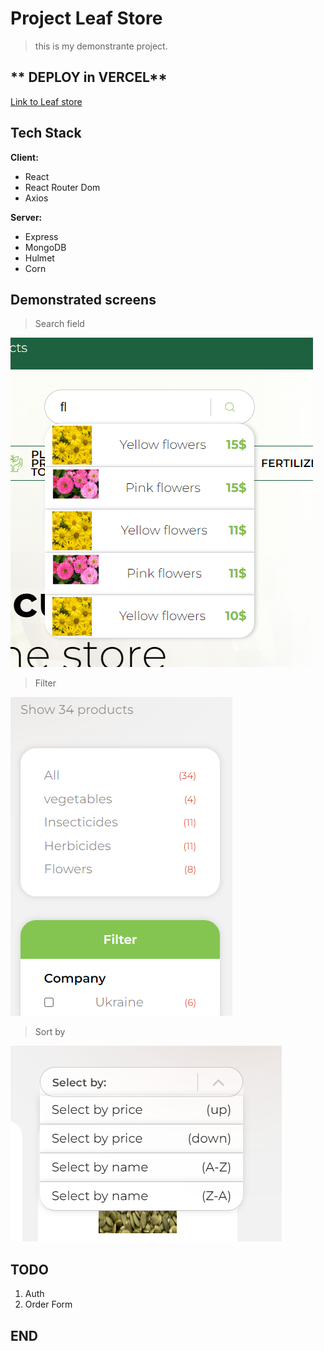
# Project Leaf Store
> this is my demonstrante project.

## ** DEPLOY in VERCEL**
[Link to Leaf store](https://leaf-store.vercel.app/ "Link to Leaf store")

## Tech Stack

**Client:** 
+ React
+ React Router Dom
+ Axios

**Server:** 
+ Express
+ MongoDB
+ Hulmet
+ Corn

## Demonstrated screens
> Search field 

<div style="width: 300px, height: 300px">
	<img stype="max-width: 100%" src="./src/assets/screens/Screenshot_1.png" alt="search field"/>
</div>

> Filter

![SEARCH FIELD](./src/assets/screens/Screenshot_2.png "Filter")

> Sort by

![SEARCH FIELD](./src/assets/screens/Screenshot_3.png "Sort by")

## TODO 
1. Auth
2. Order Form

## END




